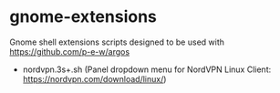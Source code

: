 # gnome-extensions
Gnome shell extensions scripts designed to be used with https://github.com/p-e-w/argos
- nordvpn.3s+.sh (Panel dropdown menu for NordVPN Linux Client: https://nordvpn.com/download/linux/)

